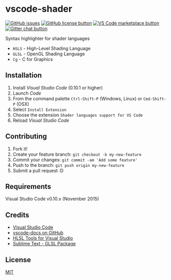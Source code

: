 # vscode-shader

[![GitHub issues](https://img.shields.io/github/issues/stef-levesque/vscode-shader.svg)](https://github.com/stef-levesque/vscode-shader/issues)
[![GitHub license button](https://img.shields.io/github/license/stef-levesque/vscode-shader.svg)](https://github.com/stef-levesque/vscode-shader/blob/master/LICENSE.md)
[![VS Code marketplace button](http://vsmarketplacebadge.apphb.com/installs/slevesque.shader.svg)](https://marketplace.visualstudio.com/items/slevesque.shader)
[![Gitter chat button](https://img.shields.io/gitter/room/stef-levesque/vscode-shader.svg)](https://gitter.im/stef-levesque/vscode-shader)


Syntax highlighter for shader languages
* `HSLS` - High-Level Shading Language
* `GLSL` - OpenGL Shading Language
* `Cg` - C for Graphics

## Installation

1. Install *Visual Studio Code* (0.10.1 or higher)
2. Launch *Code*
3. From the command palette `Ctrl-Shift-P` (Windows, Linux) or `Cmd-Shift-P` (OSX)
4. Select `Install Extension`
5. Choose the extension `Shader languages support for VS Code`
6. Reload *Visual Studio Code*

## Contributing

1. Fork it!
2. Create your feature branch: `git checkout -b my-new-feature`
3. Commit your changes: `git commit -am 'Add some feature'`
4. Push to the branch: `git push origin my-new-feature`
5. Submit a pull request :D

## Requirements

Visual Studio Code v0.10.x (November 2015)

## Credits

* [Visual Studio Code](https://code.visualstudio.com/)
* [vscode-docs on GitHub](https://github.com/Microsoft/vscode-docs)
* [HLSL Tools for Visual Studio](https://github.com/tgjones/HlslTools)
* [Sublime Text - GLSL Package](https://github.com/euler0/sublime-glsl)

## License

[MIT](LICENSE.md)
